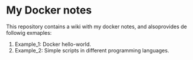 # My Docker notes

This repository contains a wiki with my docker notes, and alsoprovides de followig exmaples:
1. Example_1: Docker hello-world.
2. Example_2: Simple scripts in different programming languages.
